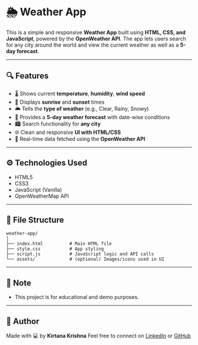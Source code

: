 # 🌦️ Weather App

This is a simple and responsive **Weather App** built using **HTML, CSS, and JavaScript**, powered by the **OpenWeather API**. The app lets users search for any city around the world and view the current weather as well as a **5-day forecast**.

---

## 🔍 Features

- 🌡️ Shows current **temperature**, **humidity**, **wind speed**
- 🌇 Displays **sunrise** and **sunset** times
- 🌥️ Tells the **type of weather** (e.g., Clear, Rainy, Snowy)
- 📅 Provides a **5-day weather forecast** with date-wise conditions
- 🏙️ Search functionality for **any city**
- 🌐 Clean and responsive **UI with HTML/CSS**
- 🔁 Real-time data fetched using the **OpenWeather API**

---

## ⚙️ Technologies Used

- HTML5  
- CSS3  
- JavaScript (Vanilla)  
- OpenWeatherMap API

---

## 📁 File Structure

```
weather-app/
│
├── index.html          # Main HTML file
├── style.css           # App styling
├── script.js           # JavaScript logic and API calls
└── assets/             # (optional) Images/icons used in UI
```

---

## 📌 Note

* This project is for educational and demo purposes.

---

## 🙌 Author

Made with 💻 by **Kirtana Krishna**
Feel free to connect on [LinkedIn](www.linkedin.com/in/kirtana-krishna-44a13b1b7) or [GitHub](https://github.com/30kirtana)
